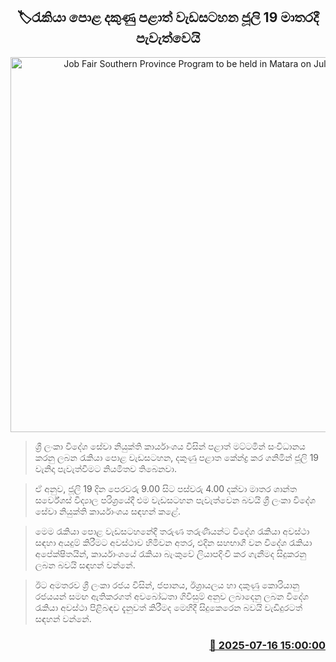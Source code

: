 <p align='center'><b><h2 align='center' title='Job Fair Southern Province Program to be held in Matara on July 19'>🏷රැකියා පොළ දකුණු පළාත් වැඩසටහන ජූලි 19 මාතරදී පැවැත්වෙයි</h2></b></p>
<p align='center'><img src='https://helakuru.sgp1.cdn.digitaloceanspaces.com/esana/images/lib/foreign-employment-bureau.jpg' width='600' alt='Job Fair Southern Province Program to be held in Matara on July 19'></p>

> ශ්‍රී ලංකා විදේශ සේවා නියුක්ති කාර්යාංශය විසින් පළාත් මට්ටමින් සංවිධානය කරනු ලබන රැකියා පොළ වැඩසටහන, දකුණු පළාත කේන්ද්‍ර කර ගනිමින් ජූලි 19 වැනිදා පැවැත්වීමට නියමිතව තිබෙනවා.

> ඒ අනුව, ජූලි 19 දින පෙරවරු 9.00 සිට පස්වරු 4.00 දක්වා මාතර ශාන්ත සර්වේශස් විද්‍යාල පරිශ්‍රයේදී එම වැඩසටහන පැවැත්වෙන බවයි ශ්‍රී ලංකා විදේශ සේවා නියුක්ති කාර්යාංශය සඳහන් කළේ.

> මෙම රැකියා පොළ වැඩසටහනේදී තරුණ තරුණියන්ට විදේශ රැකියා අවස්ථා සඳහා අයදුම් කිරීමට අවස්ථාව හිමිවන අතර, එදින සහභාගී වන විදේශ රැකියා අපේක්ෂිතයින්, කාර්යාංශයේ රැකියා බැංකුවේ ලියාපදිංචි කර ගැනීමද සිදුකරනු ලබන බවයි සඳහන් වන්නේ.

> ඊට අමතරව ශ්‍රී ලංකා රජය විසින්, ජපානය, ඊශ්‍රායලය හා දකුණු කොරියානු රජයයන් සමඟ ඇතිකරගත් අවබෝධතා ගිවිසුම් අනුව ලබාදෙනු ලබන විදේශ රැකියා අවස්ථා පිළිබඳව දැනුවත් කිරීමද මෙහිදී සිදුකෙරෙන බවයි වැඩිදුරටත් සඳහන් වන්නේ.



<h3 align='right'><a href='https://www.helakuru.lk/esana/p/111905/'>📅 2025-07-16 15:00:00</a></h3>
